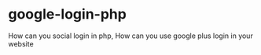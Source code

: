 # google-login-php
How can you social login in php, How can you use google plus login in your website 
